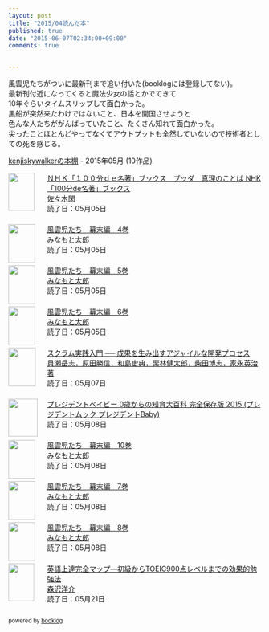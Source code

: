 ```yaml
---
layout: post
title: "2015/04読んだ本"
published: true
date: "2015-06-07T02:34:00+09:00"
comments: true


---
```


風雲児たちがついに最新刊まで追い付いた(booklogには登録してない)。  
最新刊付近になってくると魔法少女の話とかでてきて  
10年ぐらいタイムスリップして面白かった。  
黒船が突然来たわけではないこと、日本を開国させようと  
色んな人たちががんばっていたこと、たくさん知れて面白かった。  
尖ったことほとんどやってなくてアウトプットも全然していないので技術者としての死を感じる。

<div style="margin-bottom:15px;"><a href="http://booklog.jp/users/kenjiskywalker" target="_blank">kenjiskywalkerの本棚</a> - 2015年05月 (10作品)</div><div style="margin-bottom:5px;"><div style="width:75px;height:75px;float:left;margin-right:2px;"><a href="http://booklog.jp/item/1/B009QW63B8" target="_blank"><img src="http://ecx.images-amazon.com/images/I/51h-GqRNDEL._SL75_.jpg" width="52" height="75" alt="" /></a></div><div><a href="http://booklog.jp/item/1/B009QW63B8" target="_blank">ＮＨＫ「１００分ｄｅ名著」ブックス　ブッダ　真理のことば NHK「100分de名著」ブックス</a><br /><a href="http://booklog.jp/author/%E4%BD%90%E3%80%85%E6%9C%A8%E9%96%91" target="_blank">佐々木閑</a><br />読了日：05月05日<br /></div><br style="clear:both;" /></div><div style="margin-bottom:5px;"><div style="width:75px;height:75px;float:left;margin-right:2px;"><a href="http://booklog.jp/item/8/229010-004" target="_blank"><img src="http://booklive.jp/resources/c_media/images/thumb/9/229010_01_4_M.jpg" width="53" height="77" alt="" /></a></div><div><a href="http://booklog.jp/item/8/229010-004" target="_blank">風雲児たち　幕末編　4巻</a><br /><a href="http://booklog.jp/author/%E3%81%BF%E3%81%AA%E3%82%82%E3%81%A8%E5%A4%AA%E9%83%8E" target="_blank">みなもと太郎</a><br />読了日：05月05日<br /></div><br style="clear:both;" /></div><div style="margin-bottom:5px;"><div style="width:75px;height:75px;float:left;margin-right:2px;"><a href="http://booklog.jp/item/8/229010-005" target="_blank"><img src="http://booklive.jp/resources/c_media/images/thumb/9/229010_01_5_M.jpg" width="53" height="77" alt="" /></a></div><div><a href="http://booklog.jp/item/8/229010-005" target="_blank">風雲児たち　幕末編　5巻</a><br /><a href="http://booklog.jp/author/%E3%81%BF%E3%81%AA%E3%82%82%E3%81%A8%E5%A4%AA%E9%83%8E" target="_blank">みなもと太郎</a><br />読了日：05月05日<br /></div><br style="clear:both;" /></div><div style="margin-bottom:5px;"><div style="width:75px;height:75px;float:left;margin-right:2px;"><a href="http://booklog.jp/item/8/229010-006" target="_blank"><img src="http://booklive.jp/resources/c_media/images/thumb/9/229010_01_6_M.jpg" width="53" height="77" alt="" /></a></div><div><a href="http://booklog.jp/item/8/229010-006" target="_blank">風雲児たち　幕末編　6巻</a><br /><a href="http://booklog.jp/author/%E3%81%BF%E3%81%AA%E3%82%82%E3%81%A8%E5%A4%AA%E9%83%8E" target="_blank">みなもと太郎</a><br />読了日：05月05日<br /></div><br style="clear:both;" /></div><div style="margin-bottom:5px;"><div style="width:75px;height:75px;float:left;margin-right:2px;"><a href="http://booklog.jp/item/13/9784774172903" target="_blank"><img src="http://image.gihyo.co.jp/assets/images/gdp/2015/978-4-7741-7290-3.jpg" width="54" height="77" alt="" /></a></div><div><a href="http://booklog.jp/item/13/9784774172903" target="_blank">スクラム実践入門 ── 成果を生み出すアジャイルな開発プロセス</a><br /><a href="http://booklog.jp/author/%E8%B2%9D%E7%80%AC%E5%B2%B3%E5%BF%97%EF%BC%8C%E5%8E%9F%E7%94%B0%E5%8B%9D%E4%BF%A1%EF%BC%8C%E5%92%8C%E5%B3%B6%E5%8F%B2%E5%85%B8%EF%BC%8C%E6%A0%97%E6%9E%97%E5%81%A5%E5%A4%AA%E9%83%8E%EF%BC%8C%E6%9F%B4%E7%94%B0%E5%8D%9A%E5%BF%97%EF%BC%8C%E5%AE%B6%E6%B0%B8%E8%8B%B1%E6%B2%BB%E8%91%97" target="_blank">貝瀬岳志，原田勝信，和島史典，栗林健太郎，柴田博志，家永英治著</a><br />読了日：05月07日<br /></div><br style="clear:both;" /></div><div style="margin-bottom:5px;"><div style="width:75px;height:75px;float:left;margin-right:2px;"><a href="http://booklog.jp/item/1/4833473984" target="_blank"><img src="http://ecx.images-amazon.com/images/I/51P%2BiYNYSuL._SL75_.jpg" width="58" height="75" alt="" /></a></div><div><a href="http://booklog.jp/item/1/4833473984" target="_blank">プレジデントベイビー 0歳からの知育大百科 完全保存版 2015 (プレジデントムック プレジデントBaby)</a><br />読了日：05月08日<br /></div><br style="clear:both;" /></div><div style="margin-bottom:5px;"><div style="width:75px;height:75px;float:left;margin-right:2px;"><a href="http://booklog.jp/item/8/229010-010" target="_blank"><img src="http://booklive.jp/resources/c_media/images/thumb/9/229010_01_10_M.jpg" width="53" height="77" alt="" /></a></div><div><a href="http://booklog.jp/item/8/229010-010" target="_blank">風雲児たち　幕末編　10巻</a><br /><a href="http://booklog.jp/author/%E3%81%BF%E3%81%AA%E3%82%82%E3%81%A8%E5%A4%AA%E9%83%8E" target="_blank">みなもと太郎</a><br />読了日：05月08日<br /></div><br style="clear:both;" /></div><div style="margin-bottom:5px;"><div style="width:75px;height:75px;float:left;margin-right:2px;"><a href="http://booklog.jp/item/8/229010-007" target="_blank"><img src="http://booklive.jp/resources/c_media/images/thumb/9/229010_01_7_M.jpg" width="53" height="77" alt="" /></a></div><div><a href="http://booklog.jp/item/8/229010-007" target="_blank">風雲児たち　幕末編　7巻</a><br /><a href="http://booklog.jp/author/%E3%81%BF%E3%81%AA%E3%82%82%E3%81%A8%E5%A4%AA%E9%83%8E" target="_blank">みなもと太郎</a><br />読了日：05月08日<br /></div><br style="clear:both;" /></div><div style="margin-bottom:5px;"><div style="width:75px;height:75px;float:left;margin-right:2px;"><a href="http://booklog.jp/item/8/229010-008" target="_blank"><img src="http://booklive.jp/resources/c_media/images/thumb/9/229010_01_8_M.jpg" width="53" height="77" alt="" /></a></div><div><a href="http://booklog.jp/item/8/229010-008" target="_blank">風雲児たち　幕末編　8巻</a><br /><a href="http://booklog.jp/author/%E3%81%BF%E3%81%AA%E3%82%82%E3%81%A8%E5%A4%AA%E9%83%8E" target="_blank">みなもと太郎</a><br />読了日：05月08日<br /></div><br style="clear:both;" /></div><div style="margin-bottom:5px;"><div style="width:75px;height:75px;float:left;margin-right:2px;"><a href="http://booklog.jp/item/1/4860641027" target="_blank"><img src="http://ecx.images-amazon.com/images/I/51QMMA8248L._SL75_.jpg" width="51" height="75" alt="" /></a></div><div><a href="http://booklog.jp/item/1/4860641027" target="_blank">英語上達完全マップ―初級からTOEIC900点レベルまでの効果的勉強法</a><br /><a href="http://booklog.jp/author/%E6%A3%AE%E6%B2%A2%E6%B4%8B%E4%BB%8B" target="_blank">森沢洋介</a><br />読了日：05月21日<br /></div><br style="clear:both;" /></div><div style="margin:10px 0;font-size:80%;">powered by <a href="http://booklog.jp" target="_blank">booklog</a></div>

